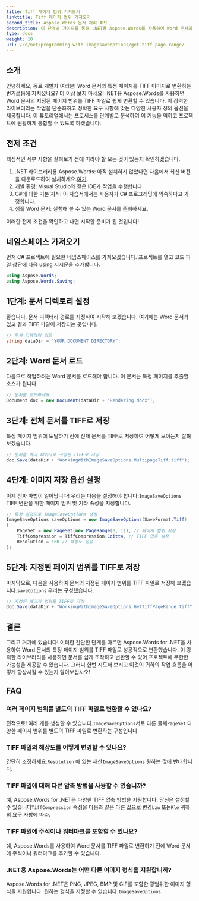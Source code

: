 ```yaml
---
title: Tiff 페이지 범위 가져오기
linktitle: Tiff 페이지 범위 가져오기
second_title: Aspose.Words 문서 처리 API
description: 이 단계별 가이드를 통해 .NET용 Aspose.Words를 사용하여 Word 문서의 특정 페이지 범위를 TIFF 파일로 변환하는 방법을 알아보세요.
type: docs
weight: 10
url: /ko/net/programming-with-imagesaveoptions/get-tiff-page-range/
---
```

## 소개

안녕하세요, 동료 개발자 여러분! Word 문서의 특정 페이지를 TIFF 이미지로 변환하는 번거로움에 지치셨나요? 더 이상 보지 마세요! .NET용 Aspose.Words를 사용하면 Word 문서의 지정된 페이지 범위를 TIFF 파일로 쉽게 변환할 수 있습니다. 이 강력한 라이브러리는 작업을 단순화하고 정확한 요구 사항에 맞는 다양한 사용자 정의 옵션을 제공합니다. 이 튜토리얼에서는 프로세스를 단계별로 분석하여 이 기능을 익히고 프로젝트에 원활하게 통합할 수 있도록 하겠습니다.

## 전제 조건

핵심적인 세부 사항을 살펴보기 전에 따라야 할 모든 것이 있는지 확인하겠습니다.

1.  .NET 라이브러리용 Aspose.Words: 아직 설치하지 않았다면 다음에서 최신 버전을 다운로드하여 설치하세요.[여기](https://releases.aspose.com/words/net/).
2. 개발 환경: Visual Studio와 같은 IDE가 작업을 수행합니다.
3. C#에 대한 기본 지식: 이 자습서에서는 사용자가 C# 프로그래밍에 익숙하다고 가정합니다.
4. 샘플 Word 문서: 실험해 볼 수 있는 Word 문서를 준비하세요.

이러한 전제 조건을 확인하고 나면 시작할 준비가 된 것입니다!

## 네임스페이스 가져오기

먼저 C# 프로젝트에 필요한 네임스페이스를 가져오겠습니다. 프로젝트를 열고 코드 파일 상단에 다음 using 지시문을 추가합니다.

```csharp
using Aspose.Words;
using Aspose.Words.Saving;
```

## 1단계: 문서 디렉토리 설정

좋습니다. 문서 디렉터리 경로를 지정하여 시작해 보겠습니다. 여기에는 Word 문서가 있고 결과 TIFF 파일이 저장되는 곳입니다.

```csharp
// 문서 디렉터리 경로
string dataDir = "YOUR DOCUMENT DIRECTORY";
```

## 2단계: Word 문서 로드

다음으로 작업하려는 Word 문서를 로드해야 합니다. 이 문서는 특정 페이지를 추출할 소스가 됩니다.

```csharp
// 문서를 로드하세요
Document doc = new Document(dataDir + "Rendering.docx");
```

## 3단계: 전체 문서를 TIFF로 저장

특정 페이지 범위에 도달하기 전에 전체 문서를 TIFF로 저장하여 어떻게 보이는지 살펴보겠습니다.

```csharp
// 문서를 여러 페이지로 구성된 TIFF로 저장
doc.Save(dataDir + "WorkingWithImageSaveOptions.MultipageTiff.tiff");
```

## 4단계: 이미지 저장 옵션 설정

이제 진짜 마법이 일어납니다! 우리는 다음을 설정해야 합니다.`ImageSaveOptions` TIFF 변환을 위한 페이지 범위 및 기타 속성을 지정합니다.

```csharp
// 특정 설정으로 ImageSaveOptions 생성
ImageSaveOptions saveOptions = new ImageSaveOptions(SaveFormat.Tiff)
{
    PageSet = new PageSet(new PageRange(0, 1)), // 페이지 범위 지정
    TiffCompression = TiffCompression.Ccitt4, // TIFF 압축 설정
    Resolution = 160 // 해상도 설정
};
```

## 5단계: 지정된 페이지 범위를 TIFF로 저장

 마지막으로, 다음을 사용하여 문서의 지정된 페이지 범위를 TIFF 파일로 저장해 보겠습니다.`saveOptions` 우리는 구성했습니다.

```csharp
// 지정된 페이지 범위를 TIFF로 저장
doc.Save(dataDir + "WorkingWithImageSaveOptions.GetTiffPageRange.tiff", saveOptions);
```

## 결론

그리고 거기에 있습니다! 이러한 간단한 단계를 따르면 Aspose.Words for .NET을 사용하여 Word 문서의 특정 페이지 범위를 TIFF 파일로 성공적으로 변환했습니다. 이 강력한 라이브러리를 사용하면 문서를 쉽게 조작하고 변환할 수 있어 프로젝트에 무한한 가능성을 제공할 수 있습니다. 그러니 한번 시도해 보시고 이것이 귀하의 작업 흐름을 어떻게 향상시킬 수 있는지 알아보십시오!

## FAQ

### 여러 페이지 범위를 별도의 TIFF 파일로 변환할 수 있나요?

 전적으로! 여러 개를 생성할 수 있습니다.`ImageSaveOptions`서로 다른 물체`PageSet` 다양한 페이지 범위를 별도의 TIFF 파일로 변환하는 구성입니다.

### TIFF 파일의 해상도를 어떻게 변경할 수 있나요?

 간단히 조정하세요.`Resolution` 에 있는 재산`ImageSaveOptions` 원하는 값에 반대합니다.

### TIFF 파일에 대해 다른 압축 방법을 사용할 수 있습니까?

 예, Aspose.Words for .NET은 다양한 TIFF 압축 방법을 지원합니다. 당신은 설정할 수 있습니다`TiffCompression` 속성을 다음과 같은 다른 값으로 변경`Lzw` 또는`Rle` 귀하의 요구 사항에 따라.

### TIFF 파일에 주석이나 워터마크를 포함할 수 있나요?

예, Aspose.Words를 사용하여 Word 문서를 TIFF 파일로 변환하기 전에 Word 문서에 주석이나 워터마크를 추가할 수 있습니다.

### .NET용 Aspose.Words는 어떤 다른 이미지 형식을 지원합니까?

 Aspose.Words for .NET은 PNG, JPEG, BMP 및 GIF를 포함한 광범위한 이미지 형식을 지원합니다. 원하는 형식을 지정할 수 있습니다.`ImageSaveOptions`.